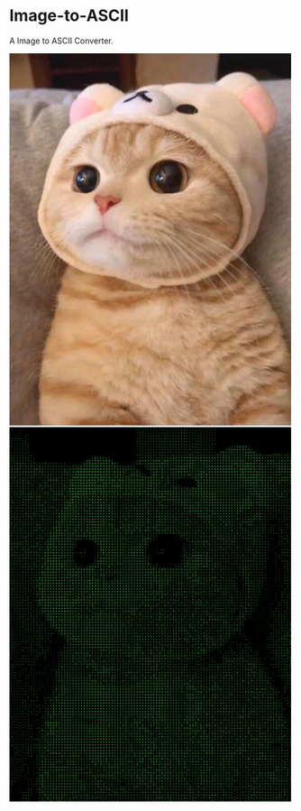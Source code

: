 # Image-to-ASCII
A Image to ASCII Converter.

![Alt text](./pictures/cat.jpg?raw=true "Origional")
![Alt text](./pictures/cat.png?raw=true "ASCII")
